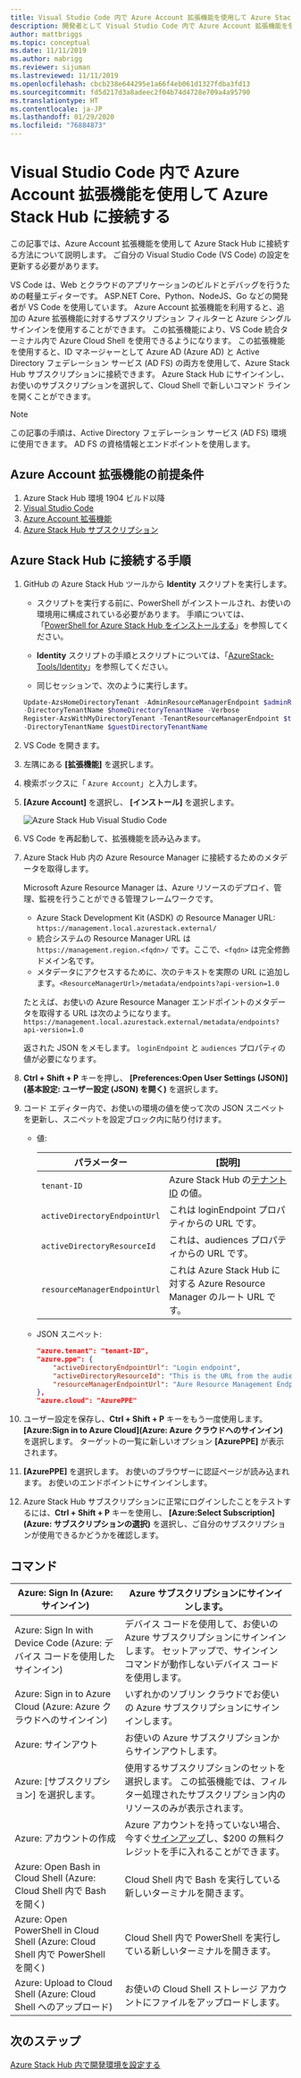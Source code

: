 ```yaml
---
title: Visual Studio Code 内で Azure Account 拡張機能を使用して Azure Stack Hub に接続する
description: 開発者として Visual Studio Code 内で Azure Account 拡張機能を使用して Azure Stack Hub に接続します
author: mattbriggs
ms.topic: conceptual
ms.date: 11/11/2019
ms.author: mabrigg
ms.reviewer: sijuman
ms.lastreviewed: 11/11/2019
ms.openlocfilehash: cbcb238e644295e1a66f4eb061d1327fdba3fd13
ms.sourcegitcommit: fd5d217d3a8adeec2f04b74d4728e709a4a95790
ms.translationtype: HT
ms.contentlocale: ja-JP
ms.lasthandoff: 01/29/2020
ms.locfileid: "76884873"
---
```

# <a name="connect-to-azure-stack-hub-using-azure-account-extension-in-visual-studio-code"></a>Visual Studio Code 内で Azure Account 拡張機能を使用して Azure Stack Hub に接続する

この記事では、Azure Account 拡張機能を使用して Azure Stack Hub に接続する方法について説明します。 ご自分の Visual Studio Code (VS Code) の設定を更新する必要があります。

VS Code は、Web とクラウドのアプリケーションのビルドとデバッグを行うための軽量エディターです。 ASP.NET Core、Python、NodeJS、Go などの開発者が VS Code を使用しています。 Azure Account 拡張機能を利用すると、追加の Azure 拡張機能に対するサブスクリプション フィルターと Azure シングル サインインを使用することができます。 この拡張機能により、VS Code 統合ターミナル内で Azure Cloud Shell を使用できるようになります。 この拡張機能を使用すると、ID マネージャーとして Azure AD (Azure AD) と Active Directory フェデレーション サービス (AD FS) の両方を使用して、Azure Stack Hub サブスクリプションに接続できます。 Azure Stack Hub にサインインし、お使いのサブスクリプションを選択して、Cloud Shell で新しいコマンド ラインを開くことができます。 

> [!Note]  
> この記事の手順は、Active Directory フェデレーション サービス (AD FS) 環境に使用できます。 AD FS の資格情報とエンドポイントを使用します。

## <a name="pre-requisites-for-the-azure-account-extension"></a>Azure Account 拡張機能の前提条件

1. Azure Stack Hub 環境 1904 ビルド以降
2. [Visual Studio Code](https://code.visualstudio.com/)
3. [Azure Account 拡張機能](https://github.com/Microsoft/vscode-azure-account)
4. [Azure Stack Hub サブスクリプション](https://azure.microsoft.com/overview/azure-stack/)

## <a name="steps-to-connect-to-azure-stack-hub"></a>Azure Stack Hub に接続する手順

1. GitHub の Azure Stack Hub ツールから **Identity** スクリプトを実行します。

    - スクリプトを実行する前に、PowerShell がインストールされ、お使いの環境用に構成されている必要があります。 手順については、「[PowerShell for Azure Stack Hub をインストールする](../operator/azure-stack-powershell-install.md)」を参照してください。

    - **Identity** スクリプトの手順とスクリプトについては、「[AzureStack-Tools/Identity](https://aka.ms/aa6z611)」を参照してください。

    - 同じセッションで、次のように実行します。

    ```powershell  
    Update-AzsHomeDirectoryTenant -AdminResourceManagerEndpoint $adminResourceManagerEndpoint `
    -DirectoryTenantName $homeDirectoryTenantName -Verbose
    Register-AzsWithMyDirectoryTenant -TenantResourceManagerEndpoint $tenantARMEndpoint `
    -DirectoryTenantName $guestDirectoryTenantName
    ```

2. VS Code を開きます。

3. 左隅にある **[拡張機能]** を選択します。

4. 検索ボックスに「 `Azure Account`」と入力します。

5. **[Azure Account]** を選択し、 **[インストール]** を選択します。

      ![Azure Stack Hub Visual Studio Code](media/azure-stack-dev-start-vscode-azure/image1.png)

6. VS Code を再起動して、拡張機能を読み込みます。

7. Azure Stack Hub 内の Azure Resource Manager に接続するためのメタデータを取得します。 
    
    Microsoft Azure Resource Manager は、Azure リソースのデプロイ、管理、監視を行うことができる管理フレームワークです。
    - Azure Stack Development Kit (ASDK) の Resource Manager URL: `https://management.local.azurestack.external/` 
    - 統合システムの Resource Manager URL は `https://management.region.<fqdn>/` です。ここで、`<fqdn>` は完全修飾ドメイン名です。
    - メタデータにアクセスするために、次のテキストを実際の URL に追加します。`<ResourceManagerUrl>/metadata/endpoints?api-version=1.0`

    たとえば、お使いの Azure Resource Manager エンドポイントのメタデータを取得する URL は次のようになります。`https://management.local.azurestack.external/metadata/endpoints?api-version=1.0`

    返された JSON をメモします。 `loginEndpoint` と `audiences` プロパティの値が必要になります。

8. **Ctrl + Shift + P** キーを押し、 **[Preferences:Open User Settings (JSON)]\(基本設定: ユーザー設定 (JSON) を開く\)** を選択します。

9. コード エディター内で、お使いの環境の値を使って次の JSON スニペットを更新し、スニペットを設定ブロック内に貼り付けます。

    - 値:

        | パラメーター | [説明] |
        | --- | --- |
        | `tenant-ID` | Azure Stack Hub の[テナント ID](../operator/azure-stack-identity-overview.md) の値。 |
        | `activeDirectoryEndpointUrl` | これは loginEndpoint プロパティからの URL です。 |
        | `activeDirectoryResourceId` | これは、audiences プロパティからの URL です。
        | `resourceManagerEndpointUrl` | これは Azure Stack Hub に対する Azure Resource Manager のルート URL です。 | 

    - JSON スニペット:

      ```JSON  
      "azure.tenant": "tenant-ID",
      "azure.ppe": {
          "activeDirectoryEndpointUrl": "Login endpoint",
          "activeDirectoryResourceId": "This is the URL from the audiences property.",
          "resourceManagerEndpointUrl": "Aure Resource Management Endpoint",
      },
      "azure.cloud": "AzurePPE"
      ```

10. ユーザー設定を保存し、**Ctrl + Shift + P** キーをもう一度使用します。 **[Azure:Sign in to Azure Cloud]\(Azure: Azure クラウドへのサインイン\)** を選択します。 ターゲットの一覧に新しいオプション **[AzurePPE]** が表示されます。

11. **[AzurePPE]** を選択します。 お使いのブラウザーに認証ページが読み込まれます。 お使いのエンドポイントにサインインします。

12. Azure Stack Hub サブスクリプションに正常にログインしたことをテストするには、**Ctrl + Shift + P** キーを使用し、 **[Azure:Select Subscription]\(Azure: サブスクリプションの選択\)** を選択し、ご自分のサブスクリプションが使用できるかどうかを確認します。

## <a name="commands"></a>コマンド

| Azure: Sign In (Azure: サインイン) | Azure サブスクリプションにサインインします。 |
| --- | --- |
| Azure: Sign In with Device Code (Azure: デバイス コードを使用したサインイン) | デバイス コードを使用して、お使いの Azure サブスクリプションにサインインします。 セットアップで、サインイン コマンドが動作しないデバイス コードを使用します。 |
| Azure: Sign in to Azure Cloud (Azure: Azure クラウドへのサインイン) | いずれかのソブリン クラウドでお使いの Azure サブスクリプションにサインインします。 |
| Azure: サインアウト | お使いの Azure サブスクリプションからサインアウトします。 |
| Azure: [サブスクリプション] を選択します。 | 使用するサブスクリプションのセットを選択します。 この拡張機能では、フィルター処理されたサブスクリプション内のリソースのみが表示されます。 |
| Azure: アカウントの作成 | Azure アカウントを持っていない場合、今すぐ[サインアップ](https://azure.microsoft.com/free/?utm_source=campaign&utm_campaign=vscode-azure-account&mktingSource=vscode-azure-account)し、\$200 の無料クレジットを手に入れることができます。 |
| Azure: Open Bash in Cloud Shell (Azure: Cloud Shell 内で Bash を開く) | Cloud Shell 内で Bash を実行している新しいターミナルを開きます。 |
| Azure: Open PowerShell in Cloud Shell (Azure: Cloud Shell 内で PowerShell を開く) | Cloud Shell 内で PowerShell を実行している新しいターミナルを開きます。 |
| Azure: Upload to Cloud Shell (Azure: Cloud Shell へのアップロード) | お使いの Cloud Shell ストレージ アカウントにファイルをアップロードします。 |

## <a name="next-steps"></a>次のステップ

[Azure Stack Hub 内で開発環境を設定する](azure-stack-dev-start.md)
